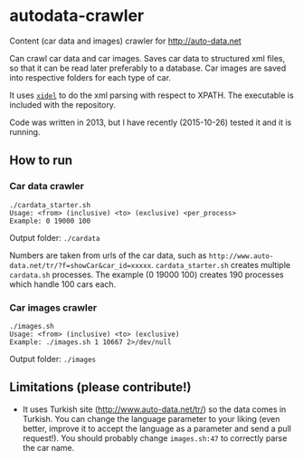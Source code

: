 # autodata-crawler
Content (car data and images) crawler for http://auto-data.net

Can crawl car data and car images. Saves car data to structured xml files, so that it can be read later preferably to a database. Car images are saved into respective folders for each type of car.

It uses [`xidel`](http://www.videlibri.de/xidel.html) to do the xml parsing with respect to XPATH. The executable is included with the repository.

Code was written in 2013, but I have recently (2015-10-26) tested it and it is running.

## How to run

### Car data crawler
```
./cardata_starter.sh 
Usage: <from> (inclusive) <to> (exclusive) <per_process>
Example: 0 19000 100
```
Output folder: `./cardata`

Numbers are taken from urls of the car data, such as `http://www.auto-data.net/tr/?f=showCar&car_id=xxxxx`. `cardata_starter.sh` creates multiple `cardata.sh` processes. The example (0 19000 100) creates 190 processes which handle 100 cars each.

### Car images crawler
```
./images.sh 
Usage: <from> (inclusive) <to> (exclusive)
Example: ./images.sh 1 10667 2>/dev/null 
```
Output folder: `./images`

## Limitations (please contribute!)

- It uses Turkish site (http://www.auto-data.net/tr/) so the data comes in Turkish. You can change the language parameter to your liking (even better, improve it to accept the language as a parameter and send a pull request!). You should probably change `images.sh:47` to correctly parse the car name.
